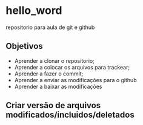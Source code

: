 # hello_word
repositorio para aula de git e github

## Objetivos

* Aprender a clonar o repositorio;
* Aprender a colocar os arquivos para trackear;
* Aprender a fazer o commit;
* Aprender a enviar as modificações para o github
* Aprender a baixar as modificações

## Criar versão de arquivos modificados/incluidos/deletados